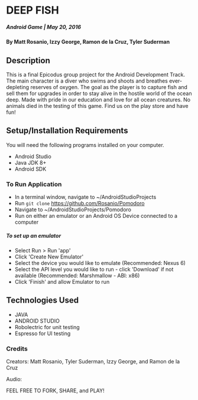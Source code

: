 # DEEP FISH

##### Android Game | May 20, 2016

#### By Matt Rosanio, Izzy George, Ramon de la Cruz, Tyler Suderman

## Description

This is a final Epicodus group project for the Android Development Track. The main character is a diver who swims and shoots and breathes ever-depleting reserves of oxygen. The goal as the player is to capture fish and sell them for upgrades in order to stay alive in the hostile world of the ocean deep. Made with pride in our education and love for all ocean creatures. No animals died in the testing of this game. Find us on the play store and have fun!

## Setup/Installation Requirements
You will need the following programs installed on your computer.
* Android Studio
* Java JDK 8+
* Android SDK

### To Run Application
* In a terminal window, navigate to ~/AndroidStudioProjects
* Run `git clone` https://github.com/Rosanio/Pomodoro
* Navigate to ~/AndroidStudioProjects/Pomodoro
* Run on either an emulator or an Android OS Device connected to a computer

##### To set up an emulator
* Select Run > Run 'app'
* Click 'Create New Emulator'
* Select the device you would like to emulate (Recommended: Nexus 6)
* Select the API level you would like to run - click 'Download' if not available (Recommended: Marshmallow - ABI: x86)
* Click 'Finish' and allow Emulator to run

## Technologies Used

* JAVA
* ANDROID STUDIO
* Robolectric for unit testing
* Espresso for UI testing

### Credits
Creators: Matt Rosanio, Tyler Suderman, Izzy George, and Ramon de la Cruz

Audio: 



FEEL FREE TO FORK, SHARE, and PLAY!
